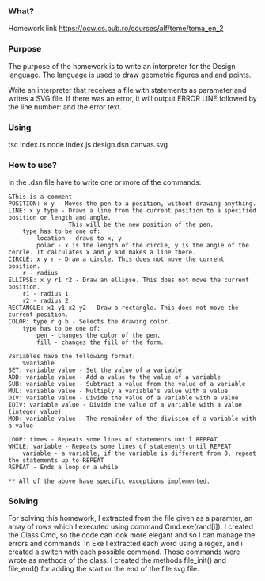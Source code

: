 ### What?
Homework link https://ocw.cs.pub.ro/courses/alf/teme/tema_en_2

### Purpose
The purpose of the homework is to write an interpreter for the Design language. The language is used to draw geometric figures and and points.

Write an interpreter that receives a file with statements as parameter and writes a SVG file. If there was an error, it will output ERROR LINE followed by the line number: and the error text.

### Using
tsc index.ts
node index.js design.dsn canvas.svg

### How to use?
In the .dsn file have to write one or more of the commands:
    
    &This is a comment
    POSITION: x y - Moves the pen to a position, without drawing anything.
    LINE: x y type - Draws a line from the current position to a specified position or length and angle. 
                     This will be the new position of the pen.
        type has to be one of:
            location - draws to x, y 
            polar - x is the length of the circle, y is the angle of the cercle. It calculates x and y and makes a line there.
    CIRCLE: x y r - Draw a circle. This does not move the current position.
        r - radius
    ELLIPSE: x y r1 r2 - Draw an ellipse. This does not move the current position.
        r1 - radius 1
        r2 - radius 2
    RECTANGLE: x1 y1 x2 y2 - Draw a rectangle. This does not move the current position.
    COLOR: type r g b - Selects the drawing color.
        type has to be one of:
            pen - changes the color of the pen.
            fill - changes the fill of the form.
     
    Variables have the following format:
        %variable
    SET: variable value - Set the value of a variable
    ADD: variable value - Add a value to the value of a variable
    SUB: variable value - Subtract a value from the value of a variable
    MUL: variable value - Multiply a variable's value with a value
    DIV: variable value - Divide the value of a variable with a value
    IDIV: variable value - Divide the value of a variable with a value (integer value)
    MOD: variable value - The remainder of the division of a variable with a value

    LOOP: times - Repeats some lines of statements until REPEAT
    WHILE: variable - Repeats some lines of statements until REPEAT
        variable - a variable, if the variable is different from 0, repeat the statements up to REPEAT
    REPEAT - Ends a loop or a while 

    ** All of the above have specific exceptions implemented.
### Solving
For solving this homework, I extracted from the file given as a paramter, an array of rows which I executed using command Cmd.exe(rand[i]).
I created the Class Cmd, so the code can look more elegant and so I can manage the errors and commands.
In Exe I extracted each word using a regex, and i created a switch with each possible command. Those commands were wrote as methods of the class.
I created the methods file_init() and file_end() for adding the start or the end of the file svg file.


